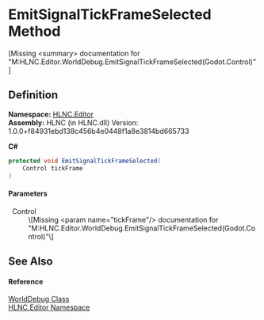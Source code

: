 # EmitSignalTickFrameSelected Method


\[Missing &lt;summary&gt; documentation for "M:HLNC.Editor.WorldDebug.EmitSignalTickFrameSelected(Godot.Control)"\]



## Definition
**Namespace:** <a href="N_HLNC_Editor">HLNC.Editor</a>  
**Assembly:** HLNC (in HLNC.dll) Version: 1.0.0+f84931ebd138c456b4e0448f1a8e3814bd665733

**C#**
``` C#
protected void EmitSignalTickFrameSelected(
	Control tickFrame
)
```



#### Parameters
<dl><dt>  Control</dt><dd>\[Missing &lt;param name="tickFrame"/&gt; documentation for "M:HLNC.Editor.WorldDebug.EmitSignalTickFrameSelected(Godot.Control)"\]</dd></dl>

## See Also


#### Reference
<a href="T_HLNC_Editor_WorldDebug">WorldDebug Class</a>  
<a href="N_HLNC_Editor">HLNC.Editor Namespace</a>  
